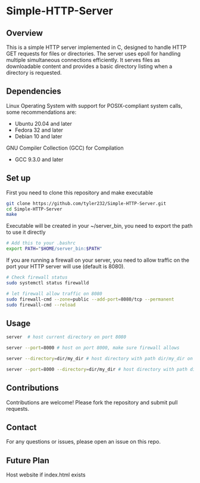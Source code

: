 # Simple-HTTP-Server

## Overview

This is a simple HTTP server implemented in C, designed to handle HTTP GET requests for files or directories. The server uses epoll for handling multiple simultaneous connections efficiently. It serves files as downloadable content and provides a basic directory listing when a directory is requested.


## Dependencies

Linux Operating System with support for POSIX-compliant system calls, some recommendations are:
 - Ubuntu 20.04 and later
 - Fedora 32 and later
 - Debian 10 and later

GNU Compiler Collection (GCC) for Compilation
 - GCC 9.3.0 and later


## Set up

First you need to clone this repository and make executable
```bash
git clone https://github.com/tyler232/Simple-HTTP-Server.git
cd Simple-HTTP-Server
make
```

Executable will be created in your ~/server_bin, you need to export the path to use it directly
```bash
# Add this to your .bashrc
export PATH="$HOME/server_bin:$PATH"
```

If you are running a firewall on your server, you need to allow traffic on the port your HTTP server will use (default is 8080).
```bash
# Check firewall status
sudo systemctl status firewalld

# let firewall allow traffic on 8080
sudo firewall-cmd --zone=public --add-port=8080/tcp --permanent
sudo firewall-cmd --reload
```

## Usage

```bash
server  # host current directory on port 8080

server --port=8000 # host on port 8000, make sure firewall allows

server --directory=dir/my_dir # host directory with path dir/my_dir on port 8080

server --port=8000 --directory=dir/my_dir # host directory with path dir/my_dir on port 8000
```


## Contributions

Contributions are welcome! Please fork the repository and submit pull requests.


## Contact

For any questions or issues, please open an issue on this repo.

## Future Plan

Host website if index.html exists

